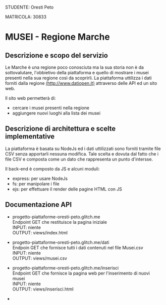 STUDENTE: Oresti Peto

MATRICOLA: 30833

# MUSEI - Regione Marche

## Descrizione e scopo del servizio

Le Marche è una regione poco conosciuta ma la sua storia non è da sottovalutare, l'obbietivo della piattaforma e quello di mostrare i musei
presenti nella sua regione così da scoprirli.
La piattaforma uttilizza i dati forniti dalla regione [(http://www.datiopen.it)](http://www.datiopen.it) attraverso delle API ed un sito web.

Il sito web permetterà di:
- cercare i musei presenti nella regione
- aggiungere nuovi luoghi alla lista dei musei

## Descrizione di architettura e scelte implementative

La piattaforma è basata su NodeJs ed i dati uttilizzati sono forniti tramite file CSV senza apportarli nessuna modifica.
Tale scelta e dovuta dal fatto che i file CSV e composta come un dato che rappresenta un punto d'intersse.

Il back-end è composto da JS e alcuni moduli:
- express: per usare NodeJs
- fs: per manipolare i file
- ejs: per effettuare il render delle pagine HTML con JS

## Documentazione API

- progetto-piattaforme-oresti-peto.glitch.me \
  Endpoint GET che restituisce la pagina iniziale \
  INPUT: niente \
  OUTPUT: views/index.html
 
- progetto-piattaforme-oresti-peto.glitch.me/dati \
  Endpoin GET che fornisce tutti i dati contenuti nel file Musei.csv \
  INPUT: niente \
  OUTPUT: views/musei.csv
  
- progetto-piattaforme-oresti-peto.glitch.me/inserisci \
  Endpoint GET che fornisce la pagina web per l'inserimento di nuovi musei \
  INPUT: niente \
  OUTPUT: views/inserisci.html
  
- 
 

